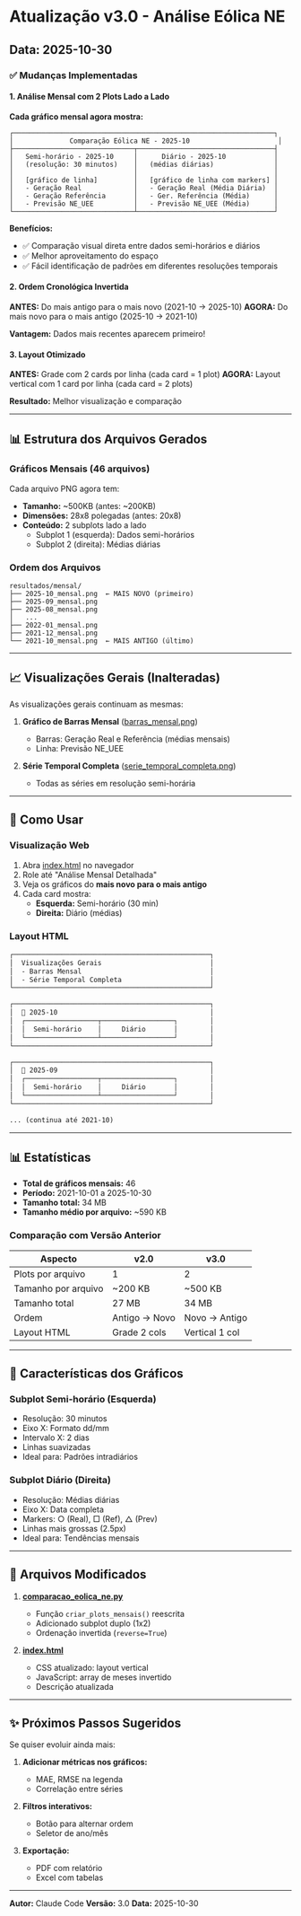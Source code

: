 # Atualização v3.0 - Análise Eólica NE

## Data: 2025-10-30

### ✅ Mudanças Implementadas

#### 1. Análise Mensal com 2 Plots Lado a Lado

**Cada gráfico mensal agora mostra:**

```
┌─────────────────────────────────────────────────────────────────┐
│              Comparação Eólica NE - 2025-10                      │
├──────────────────────────────┬──────────────────────────────────┤
│   Semi-horário - 2025-10     │      Diário - 2025-10            │
│   (resolução: 30 minutos)    │   (médias diárias)               │
│                              │                                  │
│   [gráfico de linha]         │   [gráfico de linha com markers] │
│   - Geração Real             │   - Geração Real (Média Diária)  │
│   - Geração Referência       │   - Ger. Referência (Média)      │
│   - Previsão NE_UEE          │   - Previsão NE_UEE (Média)      │
└──────────────────────────────┴──────────────────────────────────┘
```

**Benefícios:**
- ✅ Comparação visual direta entre dados semi-horários e diários
- ✅ Melhor aproveitamento do espaço
- ✅ Fácil identificação de padrões em diferentes resoluções temporais

#### 2. Ordem Cronológica Invertida

**ANTES:** Do mais antigo para o mais novo (2021-10 → 2025-10)
**AGORA:** Do mais novo para o mais antigo (2025-10 → 2021-10)

**Vantagem:** Dados mais recentes aparecem primeiro!

#### 3. Layout Otimizado

**ANTES:** Grade com 2 cards por linha (cada card = 1 plot)
**AGORA:** Layout vertical com 1 card por linha (cada card = 2 plots)

**Resultado:** Melhor visualização e comparação

---

## 📊 Estrutura dos Arquivos Gerados

### Gráficos Mensais (46 arquivos)

Cada arquivo PNG agora tem:
- **Tamanho:** ~500KB (antes: ~200KB)
- **Dimensões:** 28x8 polegadas (antes: 20x8)
- **Conteúdo:** 2 subplots lado a lado
  - Subplot 1 (esquerda): Dados semi-horários
  - Subplot 2 (direita): Médias diárias

### Ordem dos Arquivos

```
resultados/mensal/
├── 2025-10_mensal.png  ← MAIS NOVO (primeiro)
├── 2025-09_mensal.png
├── 2025-08_mensal.png
│   ...
├── 2022-01_mensal.png
├── 2021-12_mensal.png
└── 2021-10_mensal.png  ← MAIS ANTIGO (último)
```

---

## 📈 Visualizações Gerais (Inalteradas)

As visualizações gerais continuam as mesmas:

1. **Gráfico de Barras Mensal** ([barras_mensal.png](resultados/barras_mensal.png))
   - Barras: Geração Real e Referência (médias mensais)
   - Linha: Previsão NE_UEE

2. **Série Temporal Completa** ([serie_temporal_completa.png](resultados/serie_temporal_completa.png))
   - Todas as séries em resolução semi-horária

---

## 🎯 Como Usar

### Visualização Web

1. Abra [index.html](index.html) no navegador
2. Role até "Análise Mensal Detalhada"
3. Veja os gráficos do **mais novo para o mais antigo**
4. Cada card mostra:
   - **Esquerda:** Semi-horário (30 min)
   - **Direita:** Diário (médias)

### Layout HTML

```html
┌─────────────────────────────────────────────────┐
│  Visualizações Gerais                           │
│  - Barras Mensal                                │
│  - Série Temporal Completa                      │
└─────────────────────────────────────────────────┘

┌─────────────────────────────────────────────────┐
│  📅 2025-10                                      │
│  ┌──────────────────┬──────────────────┐        │
│  │  Semi-horário    │     Diário       │        │
│  └──────────────────┴──────────────────┘        │
└─────────────────────────────────────────────────┘

┌─────────────────────────────────────────────────┐
│  📅 2025-09                                      │
│  ┌──────────────────┬──────────────────┐        │
│  │  Semi-horário    │     Diário       │        │
│  └──────────────────┴──────────────────┘        │
└─────────────────────────────────────────────────┘

... (continua até 2021-10)
```

---

## 📊 Estatísticas

- **Total de gráficos mensais:** 46
- **Período:** 2021-10-01 a 2025-10-30
- **Tamanho total:** 34 MB
- **Tamanho médio por arquivo:** ~590 KB

### Comparação com Versão Anterior

| Aspecto | v2.0 | v3.0 |
|---------|------|------|
| Plots por arquivo | 1 | 2 |
| Tamanho por arquivo | ~200 KB | ~500 KB |
| Tamanho total | 27 MB | 34 MB |
| Ordem | Antigo → Novo | Novo → Antigo |
| Layout HTML | Grade 2 cols | Vertical 1 col |

---

## 🎨 Características dos Gráficos

### Subplot Semi-horário (Esquerda)
- Resolução: 30 minutos
- Eixo X: Formato dd/mm
- Intervalo X: 2 dias
- Linhas suavizadas
- Ideal para: Padrões intradiários

### Subplot Diário (Direita)
- Resolução: Médias diárias
- Eixo X: Data completa
- Markers: ○ (Real), □ (Ref), △ (Prev)
- Linhas mais grossas (2.5px)
- Ideal para: Tendências mensais

---

## 🔧 Arquivos Modificados

1. **[comparacao_eolica_ne.py](comparacao_eolica_ne.py)**
   - Função `criar_plots_mensais()` reescrita
   - Adicionado subplot duplo (1x2)
   - Ordenação invertida (`reverse=True`)

2. **[index.html](index.html)**
   - CSS atualizado: layout vertical
   - JavaScript: array de meses invertido
   - Descrição atualizada

---

## ✨ Próximos Passos Sugeridos

Se quiser evoluir ainda mais:

1. **Adicionar métricas nos gráficos:**
   - MAE, RMSE na legenda
   - Correlação entre séries

2. **Filtros interativos:**
   - Botão para alternar ordem
   - Seletor de ano/mês

3. **Exportação:**
   - PDF com relatório
   - Excel com tabelas

---

**Autor:** Claude Code
**Versão:** 3.0
**Data:** 2025-10-30
